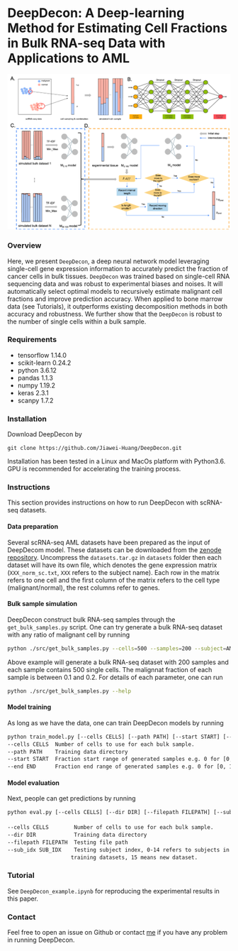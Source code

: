 # DeepDecon: A Deep-learning Method for Estimating Cell Fractions in Bulk RNA-seq Data with Applications to AML
![model](./overview_new.png)
### Overview
Here, we present `DeepDecon`, a deep neural network model leveraging single-cell gene expression information to accurately predict the fraction of cancer cells in bulk tissues. `DeepDecon` was trained based on single-cell RNA sequencing data and was robust to experimental biases and noises. It will automatically select optimal models to recursively estimate malignant cell fractions and improve prediction accuracy. When applied to bone marrow data (see Tutorials), it outperforms existing decomposition methods in both accuracy and robustness. We further show that the `DeepDecon` is robust to the number of single cells within a bulk sample.

### Requirements
- tensorflow                1.14.0
- scikit-learn              0.24.2
- python                    3.6.12
- pandas                    1.1.3
- numpy                     1.19.2
- keras                     2.3.1
- scanpy                    1.7.2

### Installation
Download DeepDecon by

```git
git clone https://github.com/Jiawei-Huang/DeepDecon.git
```
Installation has been tested in a Linux and MacOs platform with Python3.6. GPU is recommended for accelerating the training process.

### Instructions
This section provides instructions on how to run DeepDecon with scRNA-seq datasets.
#### Data preparation
Several scRNA-seq AML datasets have been prepared as the input of DeepDecom model. These datasets can be downloaded from the [zenode repository](https://zenodo.org/record/7223362#.Y0-CH-yZNhE). Uncompress the `datasets.tar.gz` in `datasets` folder then each dataset will have its own file, which denotes the gene expression matrix (`XXX_norm_sc.txt`, `XXX` refers to the subject name). Each row in the matrix refers to one cell and the first column of the matrix refers to the cell type (malignant/normal), the rest columns refer to genes.
#### Bulk sample simulation
DeepDecon construct bulk RNA-seq samples through the `get_bulk_samples.py` script. One can try generate a bulk RNA-seq dataset with any ratio of malignant cell by running
```bash
python ./src/get_bulk_samples.py --cells=500 --samples=200 --subject=AML328-D29 --start=10 --end=20  --out=./bulk_datasets/
```
Above example will generate a bulk RNA-seq dataset with 200 samples and each sample contains 500 single cells. The malignnat fraction of each sample is between 0.1 and 0.2. For details of each parameter, one can run
```bash
python ./src/get_bulk_samples.py --help
```
#### Model training
As long as we have the data, one can train DeepDecon models by running
```bash
python train_model.py [--cells CELLS] [--path PATH] [--start START] [--end END]
--cells CELLS  Number of cells to use for each bulk sample.
--path PATH    Training data directory
--start START  Fraction start range of generated samples e.g. 0 for [0, 100]
--end END      Fraction end range of generated samples e.g. 0 for [0, 100]
```
#### Model evaluation
Next, people can get predictions by running
```bash
python eval.py [--cells CELLS] [--dir DIR] [--filepath FILEPATH] [--sub_idx SUB_IDX]

--cells CELLS        Number of cells to use for each bulk sample.
--dir DIR            Training data directory
--filepath FILEPATH  Testing file path
--sub_idx SUB_IDX    Testing subject index, 0-14 refers to subjects in the
                    training datasets, 15 means new dataset.
```

### Tutorial
See `DeepDecon_example.ipynb` for reproducing the experimental results in this paper.
### Contact
Feel free to open an issue on Github or contact [me](jiaweih@usc.edu) if you have any problem in running DeepDecon.

